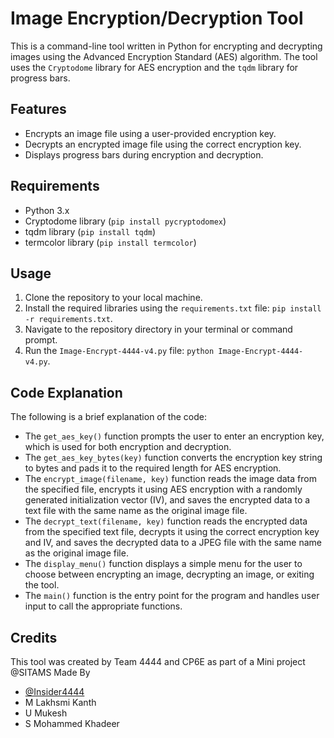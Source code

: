 # Image Encryption/Decryption Tool

This is a command-line tool written in Python for encrypting and decrypting images using the Advanced Encryption Standard (AES) algorithm. The tool uses the `Cryptodome` library for AES encryption and the `tqdm` library for progress bars.

## Features

- Encrypts an image file using a user-provided encryption key.
- Decrypts an encrypted image file using the correct encryption key.
- Displays progress bars during encryption and decryption.

## Requirements

- Python 3.x
- Cryptodome library (`pip install pycryptodomex`)
- tqdm library (`pip install tqdm`)
- termcolor library (`pip install termcolor`)

## Usage

1. Clone the repository to your local machine.
2. Install the required libraries using the `requirements.txt` file: `pip install -r requirements.txt`.
3. Navigate to the repository directory in your terminal or command prompt.
4. Run the `Image-Encrypt-4444-v4.py` file: `python Image-Encrypt-4444-v4.py`.

## Code Explanation

The following is a brief explanation of the code:

- The `get_aes_key()` function prompts the user to enter an encryption key, which is used for both encryption and decryption.
- The `get_aes_key_bytes(key)` function converts the encryption key string to bytes and pads it to the required length for AES encryption.
- The `encrypt_image(filename, key)` function reads the image data from the specified file, encrypts it using AES encryption with a randomly generated initialization vector (IV), and saves the encrypted data to a text file with the same name as the original image file.
- The `decrypt_text(filename, key)` function reads the encrypted data from the specified text file, decrypts it using the correct encryption key and IV, and saves the decrypted data to a JPEG file with the same name as the original image file.
- The `display_menu()` function displays a simple menu for the user to choose between encrypting an image, decrypting an image, or exiting the tool.
- The `main()` function is the entry point for the program and handles user input to call the appropriate functions.

## Credits

This tool was created by Team 4444 and CP6E as part of a Mini project @SITAMS
Made By
- [@Insider4444](https://www.github.com/Insider4444)
- M Lakhsmi Kanth
- U Mukesh
- S Mohammed Khadeer

